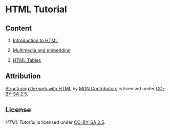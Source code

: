# HTML Tutorial

## Content

1. [Introduction to HTML](https://developer.mozilla.org/en-US/docs/Learn/HTML/Introduction_to_HTML)

2. [Multimedia and embedding](https://developer.mozilla.org/en-US/docs/Learn/HTML/Multimedia_and_embedding)

3. [HTML Tables](https://developer.mozilla.org/en-US/docs/Learn/HTML/Tables)


## Attribution

[Structuring the web with HTML](https://developer.mozilla.org/en-US/docs/Learn/HTML) by [MDN Contributors](https://developer.mozilla.org/en-US/docs/Learn/HTML/contributors.txt) is licensed under [CC-BY-SA 2.5](https://creativecommons.org/licenses/by-sa/2.5/).

## License

_HTML Tutorial_ is licensed under [CC-BY-SA 2.5](https://creativecommons.org/licenses/by-sa/2.5/).
